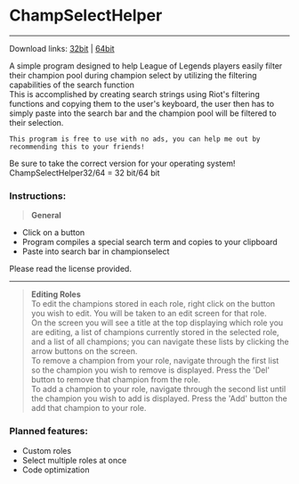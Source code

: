 # ChampSelectHelper
--------
Download links: [32bit](https://www.dropbox.com/s/0q68slnxvc38phs/champSelectHelper32.rar?dl=0) | [64bit](https://www.dropbox.com/s/5upuxl6elrubpko/champSelectHelper64.rar?dl=0)  
  
A simple program designed to help League of Legends players easily filter their champion pool during champion select by utilizing the filtering capabilities of the search function  
This is accomplished by creating search strings using Riot's filtering functions and copying them to the user's keyboard,
the user then has to simply paste into the search bar and the champion pool will be filtered to their selection.  
```
This program is free to use with no ads, you can help me out by recommending this to your friends!
```
Be sure to take the correct version for your operating system! ChampSelectHelper32/64 = 32 bit/64 bit

### Instructions:  
  
>**General**  
- Click on a button
- Program compiles a special search term and copies to your clipboard
- Paste into search bar in championselect  
    
Please read the license provided.  
  
---
  
>**Editing Roles**  
To edit the champions stored in each role, right click on the button you wish to edit. You will be taken to an
edit screen for that role.  
On the screen you will see a title at the top displaying which role you are editing, a list of champions currently 
stored in the selected role, and a list of all champions; you can navigate these lists by clicking the arrow buttons on the screen.  
To remove a champion from your role, navigate through the first list so the champion you wish to remove is displayed. Press the 'Del' 
button to remove that champion from the role.  
To add a champion to your role, navigate through the second list until the champion you wish to add is displayed. 
Press the 'Add' button the add that champion to your role.



### Planned features:


* Custom roles
* Select multiple roles at once
* Code optimization